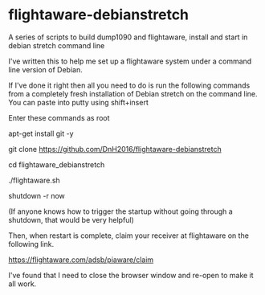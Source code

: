 # flightaware-debianstretch
A series of scripts to build dump1090 and flightaware, install and start in debian stretch command line

I've written this to help me set up a flightaware system under a command line version of Debian. 

If I've done it right then all you need to do is run the following commands from a completely fresh installation of Debian stretch on the command line. You can paste into putty using shift+insert

Enter these commands as root

apt-get install git  -y

git clone https://github.com/DnH2016/flightaware-debianstretch

cd flightaware_debianstretch

./flightaware.sh

shutdown -r now

(If anyone knows how to trigger the startup without going through a shutdown, that would be very helpful)

Then, when restart is complete, claim your receiver at flightaware on the following link.

https://flightaware.com/adsb/piaware/claim

I've found that I need to close the browser window and re-open to make it all work.


